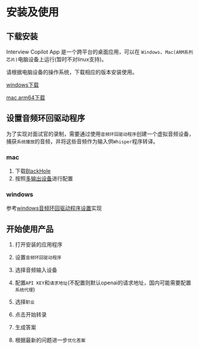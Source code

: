 # 安装及使用

## 下载安装

Interview Copilot App 是一个跨平台的桌面应用，可以在 `Windows`、`Mac(ARM系列芯片)`电脑设备上运行(暂时不对linux支持)。

请根据电脑设备的操作系统，下载相应的版本安装使用。

[windows下载](https://github.com/YutaoChow/InterviewCopilot/releases/download/v0.0.1/InterviewCopilot-Windows-x64-build-ff4aacc82bc70483004d4b0f688c36694db7f51c.zip)

[mac arm64下载](https://github.com/YutaoChow/InterviewCopilot/releases/download/v0.0.1/InterviewCopilot-macOS-arm64-build-ff4aacc82bc70483004d4b0f688c36694db7f51c.zip)

## 设置音频环回驱动程序

为了实现对面试官的录制，需要通过使用`音频环回驱动程序`创建一个虚拟音频设备，捕获`系统播放`的音频，并将这些音频作为输入供`Whisper`程序转译。

### mac

1. 下载[BlackHole](https://existential.audio/blackhole/)
2. 按照[多输出设备](https://github.com/ExistentialAudio/BlackHole/wiki/Multi-Output-Device)进行配置

### windows

参考[windows音频环回驱动程序设置](./windows音频环回驱动程序设置.md)实现

## 开始使用产品

1. 打开安装的应用程序

2. 设置`音频环回驱动程序`

3. 选择音频输入设备

4. 配置`API KEY`和`请求地址`(不配置则默认openai的请求地址，国内可能需要配置`系统代理`)

5. 选择`职业`

6. 点击开始转录

7. 生成答案

8. 根据最新的问题进一步`优化答案`